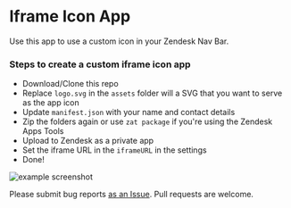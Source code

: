 # Iframe Icon App

Use this app to use a custom icon in your Zendesk Nav Bar.

### Steps to create a custom iframe icon app

* Download/Clone this repo
* Replace `logo.svg` in the `assets` folder will a SVG that you want to serve as the app icon
* Update `manifest.json` with your name and contact details
* Zip the folders again or use `zat package` if you're using the Zendesk Apps Tools
* Upload to Zendesk as a private app
* Set the iframe URL in the `iframeURL` in the settings
* Done!

![example screenshot](https://i.imgur.com/RUfY6Ks.png)

Please submit bug reports [as an Issue](https://github.com/sostopher/zendesk_custom_iframe_icon_app/issues/new). Pull requests are welcome.
